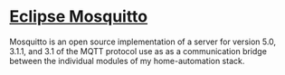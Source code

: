 # [Eclipse Mosquitto](https://github.com/eclipse/mosquitto)

Mosquitto is an open source implementation of a server for version 5.0, 3.1.1, and 3.1 of the MQTT protocol use as as a communication bridge between the individual modules of my home-automation stack. 
